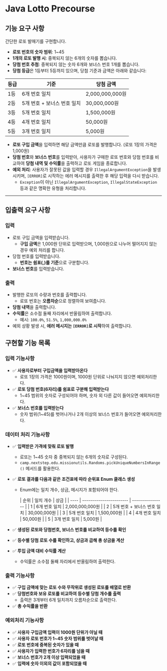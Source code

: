 # Java Lotto Precourse

## 기능 요구 사항

간단한 로또 발매기를 구현합니다.

- **로또 번호의 숫자 범위**: 1~45
- **1개의 로또 발행 시**: 중복되지 않는 6개의 숫자를 뽑습니다.
- **당첨 번호 추첨**: 중복되지 않는 숫자 6개와 보너스 번호 1개를 뽑습니다.
- **당첨 등급**은 1등부터 5등까지 있으며, 당첨 기준과 금액은 아래와 같습니다:

| 등급 | 기준                           | 당첨 금액       |
| ---- | ------------------------------ | --------------- |
| 1등  | 6개 번호 일치                  | 2,000,000,000원 |
| 2등  | 5개 번호 + 보너스 번호 일치    | 30,000,000원    |
| 3등  | 5개 번호 일치                  | 1,500,000원     |
| 4등  | 4개 번호 일치                  | 50,000원        |
| 5등  | 3개 번호 일치                  | 5,000원         |

- **로또 구입 금액**을 입력하면 해당 금액만큼 로또를 발행합니다. (로또 1장의 가격은 1,000원)
- **당첨 번호**와 **보너스 번호**를 입력받아, 사용자가 구매한 로또 번호와 당첨 번호를 비교하여 **당첨 내역 및 수익률**을 출력하고 로또 게임을 종료합니다.
- **예외 처리**: 사용자가 잘못된 값을 입력할 경우 `IllegalArgumentException`을 발생시키며, `[ERROR]`로 시작하는 에러 메시지를 출력한 후 해당 입력을 다시 받습니다.
    - `Exception`이 아닌 `IllegalArgumentException`, `IllegalStateException` 등과 같은 명확한 유형을 처리합니다.

---

## 입출력 요구 사항

### 입력

- 로또 구입 금액을 입력받습니다.
    - **구입 금액**은 1,000원 단위로 입력받으며, 1,000원으로 나누어 떨어지지 않는 경우 예외 처리를 합니다.
- 당첨 번호를 입력받습니다.
    - **번호는 쉼표(,)를 기준**으로 구분합니다.
- **보너스 번호**를 입력받습니다.

### 출력

- 발행한 로또의 수량과 번호를 출력합니다.
    - 로또 번호는 **오름차순**으로 정렬하여 보여줍니다.
- **당첨 내역**을 출력합니다.
- **수익률**은 소수점 둘째 자리에서 반올림하여 출력합니다.
    - 예시: `100.0%`, `51.5%`, `1,000,000.0%`
- 예외 상황 발생 시, **에러 메시지는 `[ERROR]`로 시작**하여 출력합니다.

## 구현할 기능 목록

### 입력 기능사항
- ✅ **사용자로부터 구입금액을 입력받아온다**
    - 로또 1장의 가격은 1000원이며, 1000원 단위로 나눠지지 않으면 예외처리한다.
- ✅ **로또 당첨 번호(6자리)를 쉼표로 구분해 입력받는다**
    - 1~45 범위의 숫자로 구성되어야 하며, 숫자 외 다른 값이 들어오면 예외처리한다.
- ✅ **보너스 번호를 입력받는다**
    - 숫자 범위(1~45)를 벗어나거나 2개 이상의 보너스 번호가 들어오면 예외처리한다.

### 데이터 처리 기능사항
- ✅ **입력받은 가격에 맞춰 로또 발행**
    - 로또는 1~45 숫자 중 중복되지 않는 6개의 숫자로 구성된다.
    - `camp.nextstep.edu.missionutils.Randoms.pickUniqueNumbersInRange()` 메서드를 활용한다.
- ✅ **로또 결과를 다음과 같은 조건표에 따라 순위표 Enum 클래스 생성**
    - Enum에는 일치 개수, 상금, 메시지가 포함되어야 한다.

      | 순위 | 일치 개수               | 상금             |
          | ---- | ----------------------- | ---------------- |
      | 1    | 6개 번호 일치           | 2,000,000,000원 |
      | 2    | 5개 번호 + 보너스 번호 일치 | 30,000,000원    |
      | 3    | 5개 번호 일치           | 1,500,000원     |
      | 4    | 4개 번호 일치           | 50,000원        |
      | 5    | 3개 번호 일치           | 5,000원         |

- ✅ **생성된 로또와 당첨번호, 보너스 번호를 비교하여 등수를 확인**
- ✅ **등수별 당첨 로또 수를 확인하고, 상금과 곱해 총 상금을 계산**
- ✅ **투입 금액 대비 수익률 계산**
    - 수익률은 소수점 둘째 자리에서 반올림하여 출력한다.

### 출력 기능사항
- ✅ **구입 금액에 맞는 로또 수와 무작위로 생성된 로또를 배열로 반환**
- ✅ **당첨번호와 보유 로또를 비교하여 등수별 당첨 개수를 출력**
    - 출력은 3개부터 6개 일치까지 오름차순으로 출력한다.
- ✅ **총 수익률을 반환**

### 예외처리 기능사항
- ✅ **사용자 구입금액 입력이 1000원 단위가 아닐 때**
- ✅ **사용자 로또 번호가 1~45 숫자 범위를 벗어날 때**
- ✅ **로또 번호에 중복된 숫자가 있을 때**
- ✅ **사용자가 입력한 번호가 6자리를 넘을 때**
- ✅ **보너스 번호가 2개 이상 입력되었을 때**
- ✅ **입력에 숫자 이외의 값이 포함되었을 때**


  



